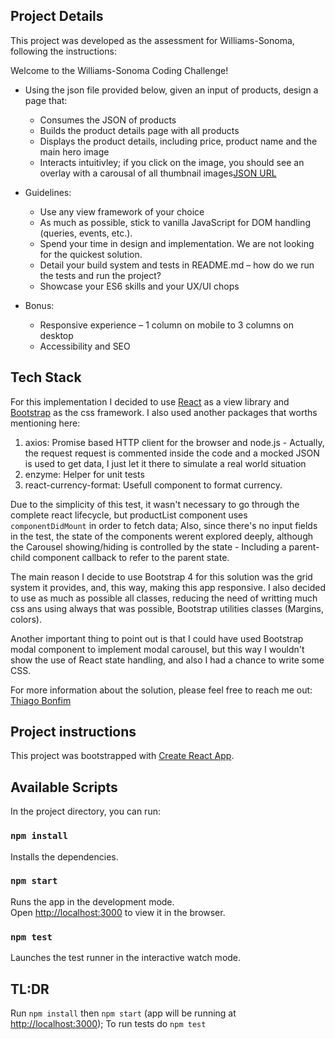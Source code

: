 
## Project Details


This project was developed as the assessment for Williams-Sonoma, following the instructions:


Welcome to the Williams-Sonoma Coding Challenge!


* Using the json file provided below, given an input of products, design a page that:
  * Consumes the JSON of products
  * Builds the product details page with all products
  * Displays the product details, including price, product name and the main hero image
  * Interacts intuitivley; if you click on the image, you should see an overlay with a carousal of all thumbnail images[JSON URL](https://www.westelm.com/services/catalog/v4/category/shop/new/all-new/index.json)
 

* Guidelines:
  * Use any view framework of your choice
  * As much as possible, stick to vanilla JavaScript for DOM handling (queries, events, etc.).
  * Spend your time in design and implementation. We are not looking for the quickest solution.
  * Detail your build system and tests in README.md – how do we run the tests and run the project?
  * Showcase your ES6 skills and your UX/UI chops

* Bonus:
  * Responsive experience – 1 column on mobile to 3 columns on desktop
  * Accessibility and SEO



## Tech Stack

For this implementation I decided to use [React](https://reactjs.org/) as a view library and [Bootstrap](https://getbootstrap.com/) as the css framework. I also used another packages that worths mentioning here:

1. axios: Promise based HTTP client for the browser and node.js - Actually, the request request is commented inside the code and a mocked JSON is used to get data, I just let it there to simulate a real world situation
2. enzyme: Helper for unit tests
3. react-currency-format: Usefull component to format currency.

Due to the simplicity of this test, it wasn't necessary to go through the complete react lifecycle, but productList component uses `componentDidMount` in order to fetch data; Also, since there's no input fields in the test, the state of the components werent explored deeply, although the Carousel showing/hiding is controlled by the state - Including a parent-child component callback to refer to the parent state. 

The main reason I decide to use Bootstrap 4 for this solution was the grid system it provides, and, this way, making this app responsive. I also decided to use as much as possible all classes, reducing the need of writting much css ans using always that was possible, Bootstrap utilities classes (Margins, colors).


Another important thing to point out is that I could have used Bootstrap modal component to implement modal carousel, but this way I wouldn't show the use of React state handling, and also I had a chance to write some CSS. 


For more information about the solution, please feel free to reach me out: [Thiago Bonfim](mailto:tbonfim@avenuecode.com)

## Project instructions

This project was bootstrapped with [Create React App](https://github.com/facebook/create-react-app).

## Available Scripts

In the project directory, you can run:

### `npm install`

Installs the dependencies.

### `npm start`

Runs the app in the development mode.<br>
Open [http://localhost:3000](http://localhost:3000) to view it in the browser.

### `npm test`

Launches the test runner in the interactive watch mode.<br>


## TL:DR
Run `npm install` then `npm start` (app will be running at [http://localhost:3000](http://localhost:3000)); To run tests do `npm test`